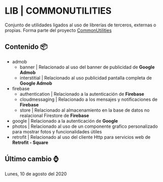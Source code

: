 # LIB | COMMONUTILITIES

Conjunto de utilidades ligados al uso de librerías de terceros, externas o propias. Forma parte del proyecto [CommonUtilities](https://github.com/vanskarner/CommonUtilities/blob/master/README.md)

## Contenido :package:

* admob
  * banner | Relacionado al uso del banner de publicidad de **Google Admob**
  * interstitial | Relacionado al uso publicidad pantalla completa de **Google Admob**
* firebase
  * authentication | Relacionado a la autenticación de **Firebase**
  * cloudmessaging | Relacionado a los mensajes y notificaciones de **Firebase**
  * store | Relacionado al almacenamiento en la base de datos no realacional Firestore de **Firebase**
* google | Relacionado a la autenticación de **Google**
* photos | Relacionado al uso de un componente grafico personalizado para mostrar fotos y funcionalidades útiles
* retrofit | Relacionado al uso del cliente Http para servicios web de **Retrofit - Square**

## Último cambio :watch:
Lunes, 10 de agosto del 2020
